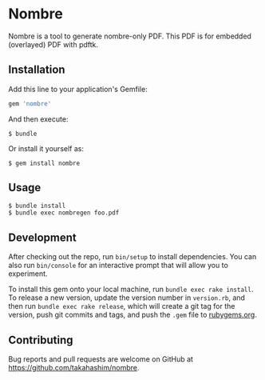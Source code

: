 # Nombre

Nombre is a tool to generate nombre-only PDF.  This PDF is for embedded (overlayed) PDF with pdftk.

## Installation

Add this line to your application's Gemfile:

```ruby
gem 'nombre'
```

And then execute:

    $ bundle

Or install it yourself as:

    $ gem install nombre

## Usage

```console
$ bundle install
$ bundle exec nombregen foo.pdf
```

## Development

After checking out the repo, run `bin/setup` to install dependencies. You can also run `bin/console` for an interactive prompt that will allow you to experiment.

To install this gem onto your local machine, run `bundle exec rake install`. To release a new version, update the version number in `version.rb`, and then run `bundle exec rake release`, which will create a git tag for the version, push git commits and tags, and push the `.gem` file to [rubygems.org](https://rubygems.org).

## Contributing

Bug reports and pull requests are welcome on GitHub at https://github.com/takahashim/nombre.

